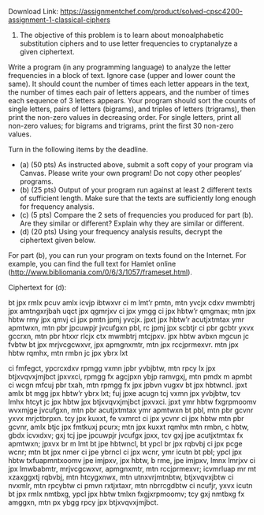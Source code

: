 Download Link: https://assignmentchef.com/product/solved-cpsc4200-assignment-1-classical-ciphers
<br>
<ol>

 <li>The objective of this problem is to learn about monoalphabetic substitution ciphers and to use letter frequencies to cryptanalyze a given ciphertext.</li>

</ol>

Write a program (in any programming language) to analyze the letter frequencies in a block of text. Ignore case (upper and lower count the same). It should count the number of times each letter appears in the text, the number of times each pair of letters appears, and the number of times each sequence of 3 letters appears. Your program should sort the counts of single letters, pairs of letters (bigrams), and triples of letters (trigrams), then print the non-zero values in decreasing order. For single letters, print all non-zero values; for bigrams and trigrams, print the first 30 non-zero values.




Turn in the following items by the deadline.

<ul>

 <li>(a) (50 pts) As instructed above, submit a soft copy of your program via Canvas. Please write your own program! Do not copy other peoples’ programs.</li>

 <li>(b) (25 pts) Output of your program run against at least 2 different texts of sufficient length. Make sure that the texts are sufficiently long enough for frequency analysis.</li>

 <li>(c) (5 pts) Compare the 2 sets of frequencies you produced for part (b). Are they similar or different? Explain why they are similar or different.</li>

 <li>(d) (20 pts) Using your frequency analysis results, decrypt the ciphertext given below.</li>

</ul>




For part (b), you can run your program on texts found on the Internet. For example, you can find the full text for Hamlet online (http://www.bibliomania.com/0/6/3/1057/frameset.html).




Ciphertext for (d):




bt jpx rmlx pcuv amlx icvjp ibtwxvr ci m lmt’r pmtn, mtn yvcjx cdxv mwmbtrj jpx amtngxrjbah uqct jpx qgmrjxv ci jpx ymgg ci jpx hbtw’r qmgmax; mtn jpx hbtw rmy jpx qmvj ci jpx pmtn jpmj yvcjx. jpxt jpx hbtw’r acutjxtmtax ymr apmtwxn, mtn pbr jpcuwpjr jvcufgxn pbl, rc jpmj jpx scbtjr ci pbr gcbtr yxvx gccrxn, mtn pbr htxxr rlcjx ctx mwmbtrj mtcjpxv. jpx hbtw avbxn mgcun jc fvbtw bt jpx mrjvcgcwxvr, jpx apmgnxmtr, mtn jpx rccjprmexvr. mtn jpx hbtw rqmhx, mtn rmbn jc jpx ybrx lxt

ci fmfegct, ypcrcxdxv rpmgg vxmn jpbr yvbjbtw, mtn rpcy lx jpx btjxvqvxjmjbct jpxvxci, rpmgg fx agcjpxn ybjp ramvgxj, mtn pmdx m apmbt ci wcgn mfcuj pbr txah, mtn rpmgg fx jpx jpbvn vugxv bt jpx hbtwncl. jpxt amlx bt mgg jpx hbtw’r ybrx lxt; fuj jpxe acugn tcj vxmn jpx yvbjbtw, tcv lmhx htcyt jc jpx hbtw jpx btjxvqvxjmjbct jpxvxci. jpxt ymr hbtw fxgrpmoomv wvxmjge jvcufgxn, mtn pbr acutjxtmtax ymr apmtwxn bt pbl, mtn pbr gcvnr yxvx mrjctbrpxn. tcy jpx kuxxt, fe vxmrct ci jpx ycvnr ci jpx hbtw mtn pbr gcvnr, amlx btjc jpx fmtkuxj pcurx; mtn jpx kuxxt rqmhx mtn rmbn, c hbtw, gbdx icvxdxv; gxj tcj jpe jpcuwpjr jvcufgx jpxx, tcv gxj jpe acutjxtmtax fx apmtwxn; jpxvx br m lmt bt jpe hbtwncl, bt ypcl br jpx rqbvbj ci jpx pcge wcnr; mtn bt jpx nmer ci jpe ybrncl ci jpx wcnr, ymr icutn bt pbl; ypcl jpx hbtw txfuapmntxoomv jpe imjpxv, jpx hbtw, b rme, jpe imjpxv, lmnx lmrjxv ci jpx lmwbabmtr, mrjvcgcwxvr, apmgnxmtr, mtn rccjprmexvr; icvmrluap mr mt xzaxggxtj rqbvbj, mtn htcygxnwx, mtn utnxvrjmtnbtw, btjxvqvxjbtw ci nvxmlr, mtn rpcybtw ci pmvn rxtjxtaxr, mtn nbrrcgdbtw ci ncufjr, yxvx icutn bt jpx rmlx nmtbxg, ypcl jpx hbtw tmlxn fxgjxrpmoomv; tcy gxj nmtbxg fx amggxn, mtn px ybgg rpcy jpx btjxvqvxjmjbct.